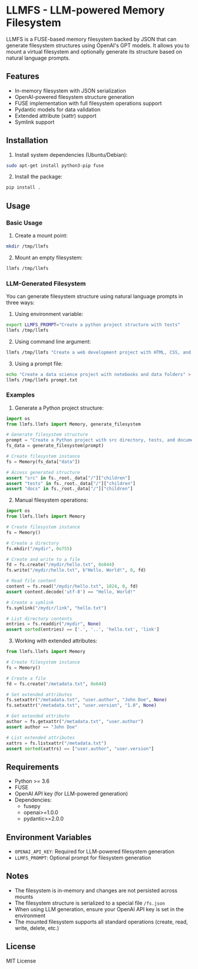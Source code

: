 # LLMFS - LLM-powered Memory Filesystem

LLMFS is a FUSE-based memory filesystem backed by JSON that can generate filesystem structures using OpenAI's GPT models. It allows you to mount a virtual filesystem and optionally generate its structure based on natural language prompts.

## Features

- In-memory filesystem with JSON serialization
- OpenAI-powered filesystem structure generation
- FUSE implementation with full filesystem operations support
- Pydantic models for data validation
- Extended attribute (xattr) support
- Symlink support

## Installation

1. Install system dependencies (Ubuntu/Debian):
```bash
sudo apt-get install python3-pip fuse
```

2. Install the package:
```bash
pip install .
```

## Usage

### Basic Usage

1. Create a mount point:
```bash
mkdir /tmp/llmfs
```

2. Mount an empty filesystem:
```bash
llmfs /tmp/llmfs
```

### LLM-Generated Filesystem

You can generate filesystem structure using natural language prompts in three ways:

1. Using environment variable:
```bash
export LLMFS_PROMPT="Create a python project structure with tests"
llmfs /tmp/llmfs
```

2. Using command line argument:
```bash
llmfs /tmp/llmfs "Create a web development project with HTML, CSS, and JavaScript files"
```

3. Using a prompt file:
```bash
echo "Create a data science project with notebooks and data folders" > prompt.txt
llmfs /tmp/llmfs prompt.txt
```

### Examples

1. Generate a Python project structure:
```python
import os
from llmfs.llmfs import Memory, generate_filesystem

# Generate filesystem structure
prompt = "Create a Python project with src directory, tests, and documentation"
fs_data = generate_filesystem(prompt)

# Create filesystem instance
fs = Memory(fs_data["data"])

# Access generated structure
assert "src" in fs._root._data["/"]["children"]
assert "tests" in fs._root._data["/"]["children"]
assert "docs" in fs._root._data["/"]["children"]
```

2. Manual filesystem operations:
```python
import os
from llmfs.llmfs import Memory

# Create filesystem instance
fs = Memory()

# Create a directory
fs.mkdir("/mydir", 0o755)

# Create and write to a file
fd = fs.create("/mydir/hello.txt", 0o644)
fs.write("/mydir/hello.txt", b"Hello, World!", 0, fd)

# Read file content
content = fs.read("/mydir/hello.txt", 1024, 0, fd)
assert content.decode('utf-8') == "Hello, World!"

# Create a symlink
fs.symlink("/mydir/link", "hello.txt")

# List directory contents
entries = fs.readdir("/mydir", None)
assert sorted(entries) == ['.', '..', 'hello.txt', 'link']
```

3. Working with extended attributes:
```python
from llmfs.llmfs import Memory

# Create filesystem instance
fs = Memory()

# Create a file
fd = fs.create("/metadata.txt", 0o644)

# Set extended attributes
fs.setxattr("/metadata.txt", "user.author", "John Doe", None)
fs.setxattr("/metadata.txt", "user.version", "1.0", None)

# Get extended attribute
author = fs.getxattr("/metadata.txt", "user.author")
assert author == "John Doe"

# List extended attributes
xattrs = fs.listxattr("/metadata.txt")
assert sorted(xattrs) == ["user.author", "user.version"]
```

## Requirements

- Python >= 3.6
- FUSE
- OpenAI API key (for LLM-powered generation)
- Dependencies:
  - fusepy
  - openai>=1.0.0
  - pydantic>=2.0.0

## Environment Variables

- `OPENAI_API_KEY`: Required for LLM-powered filesystem generation
- `LLMFS_PROMPT`: Optional prompt for filesystem generation

## Notes

- The filesystem is in-memory and changes are not persisted across mounts
- The filesystem structure is serialized to a special file `/fs.json`
- When using LLM generation, ensure your OpenAI API key is set in the environment
- The mounted filesystem supports all standard operations (create, read, write, delete, etc.)

## License

MIT License
